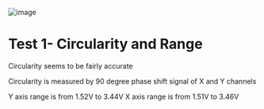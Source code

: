 ![image](https://github.com/Sharp-02/Sanwa-JLM-UnOff-Documentation/assets/86936750/647abf6d-daca-4364-b3f9-ecfbf9257066)

# Test 1- Circularity and Range

Circularity seems to be fairly accurate

  Circularity is measured by 90 degree phase shift signal of X and Y channels

Y axis range is from 1.52V to 3.44V
X axis range is from 1.51V to 3.46V
